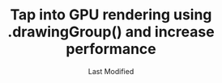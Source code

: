 ---
tags: tips
date: Last Modified
title: Tap into GPU rendering using .drawingGroup() and increase performance
categories: ["Trick"]
permalink: "tip/{{title | slugify}}/index.html"
---
